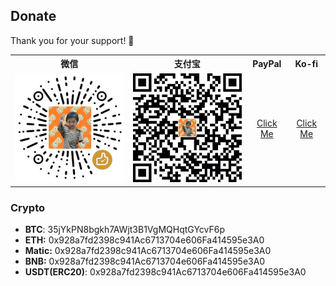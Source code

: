 ## Donate

Thank you for your support! 🙏

<div style="text-align: center;">
  <table>
    <tr>
      <th>微信</th>
      <th>支付宝</th>
      <th>PayPal</th>
      <th>Ko-fi</th>
    </tr>
    <tr>
      <td><img src="/.donate/qr/wechatpay.jpg" alt="wechatpay" width="300" /></td>
      <td><img src="/.donate/qr/alipay.jpg" alt="alipay" width="300" /></td>
      <td><a href="https://paypal.me/monkeyWie" target="_blank">Click Me</a></td>
      <td><a href="https://ko-fi.com/gopeed" target="_blank">Click Me</a></td>
  </table>
</div>

### Crypto

- **BTC**: 35jYkPN8bgkh7AWjt3B1VgMQHqtGYcvF6p
- **ETH:** 0x928a7fd2398c941Ac6713704e606Fa414595e3A0
- **Matic:** 0x928a7fd2398c941Ac6713704e606Fa414595e3A0
- **BNB:** 0x928a7fd2398c941Ac6713704e606Fa414595e3A0
- **USDT(ERC20)**: 0x928a7fd2398c941Ac6713704e606Fa414595e3A0
